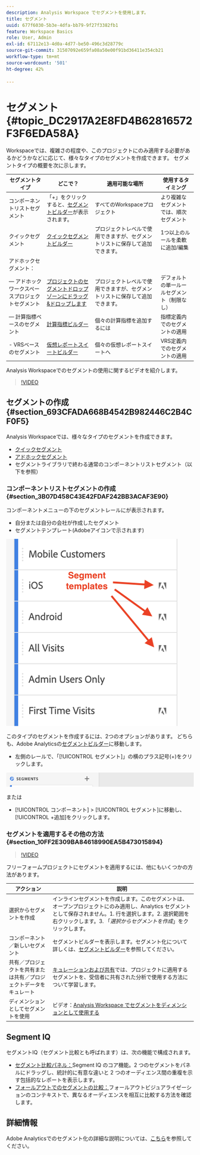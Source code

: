 ```yaml
---
description: Analysis Workspace でセグメントを使用します。
title: セグメント
uuid: 677f6030-5b3e-4dfa-bb79-9f27f3382fb1
feature: Workspace Basics
role: User, Admin
exl-id: 67112e13-4d0a-4d77-be50-496c3d28779c
source-git-commit: 31507092e659fa08a50e00f91bd36411e354cb21
workflow-type: tm+mt
source-wordcount: '501'
ht-degree: 42%

---
```



# セグメント {#topic_DC2917A2E8FD4B62816572F3F6EDA58A}

Workspaceでは、複雑さの程度や、このプロジェクトにのみ適用する必要があるかどうかなどに応じて、様々なタイプのセグメントを作成できます。 セグメントタイプの概要を次に示します。

| セグメントタイプ | どこで？ | 適用可能な場所 | 使用するタイミング |
| --- | --- | --- | --- |
| コンポーネントリストセグメント | 「+」をクリックすると、[セグメントビルダー](/help/components/segmentation/segmentation-workflow/seg-build.md)が表示されます。 | すべてのWorkspaceプロジェクト | より複雑なセグメントでは、順次セグメント |
| クイックセグメント | [クイックセグメントビルダー](/help/analyze/analysis-workspace/components/segments/quick-segments.md) | プロジェクトレベルで使用できますが、セグメントリストに保存して追加できます。 | 1つ以上のルールを柔軟に追加/編集 |
| アドホックセグメント： |  |  |  |
|  — アドホックワークスペースプロジェクトセグメント | [プロジェクトのセグメントドロップゾーンにドラッグ&amp;ドロップします](/help/analyze/analysis-workspace/components/segments/ad-hoc-segments.md) | プロジェクトレベルで使用できますが、セグメントリストに保存して追加できます。 | デフォルトの単一ルールセグメント（制限なし） |
|  — 計算指標ベースのセグメント | [計算指標ビルダー](https://experienceleague.adobe.com/docs/analytics/components/calculated-metrics/calcmetric-workflow/metrics-with-segments.html) | 個々の計算指標を追加するには | 指標定義内でのセグメントの適用 |
| - VRSベースのセグメント | [仮想レポートスイートビルダー](https://experienceleague.adobe.com/docs/analytics/components/virtual-report-suites/vrs-workflow/vrs-create.html) | 個々の仮想レポートスイートへ | VRS定義内でのセグメントの適用 |

Analysis Workspaceでのセグメントの使用に関するビデオを紹介します。

>[!VIDEO](https://video.tv.adobe.com/v/23977/?quality=12)

## セグメントの作成 {#section_693CFADA668B4542B982446C2B4CF0F5}

Analysis Workspaceでは、様々なタイプのセグメントを作成できます。

* [クイックセグメント](/help/analyze/analysis-workspace/components/segments/quick-segments.md)
* [アドホックセグメント](/help/analyze/analysis-workspace/components/segments/ad-hoc-segments.md)
* セグメントライブラリで終わる通常のコンポーネントリストセグメント（以下を参照）

### コンポーネントリストセグメントの作成 {#section_3B07D458C43E42FDAF242BB3ACAF3E90}

コンポーネントメニューの下のセグメントレールにが表示されます。
* 自分または自分の会社が作成したセグメント
* セグメントテンプレート(Adobeアイコンで示されます)

![](assets/segment_icons.png)

このタイプのセグメントを作成するには、2つのオプションがあります。 どちらも、Adobe Analyticsの[セグメントビルダー](/help/components/segmentation/segmentation-workflow/seg-build.md)に移動します。

* 左側のレールで、「[!UICONTROL セグメント]」の横のプラス記号(+)をクリックします。

![](assets/create-seg.png)

 または

* [!UICONTROL コンポーネント] > [!UICONTROL セグメント]に移動し、[!UICONTROL +追加]をクリックします。


### セグメントを適用するその他の方法 {#section_10FF2E309BA84618990EA5B473015894}

>[!VIDEO](https://video.tv.adobe.com/v/30994/?quality=12)

フリーフォームプロジェクトにセグメントを適用するには、他にもいくつかの方法があります。

| アクション | 説明 |
|--- |--- |
| 選択からセグメントを作成 | インラインセグメントを作成します。このセグメントは、オープンプロジェクトにのみ適用し、Analytics セグメントとして保存されません。1. 行を選択します。2. 選択範囲を右クリックします。3. 「*選択からセグメントを作成*」をクリックします。 |
| コンポーネント／新しいセグメント | セグメントビルダーを表示します。セグメント化について詳しくは、[セグメントビルダー](https://experienceleague.adobe.com/docs/analytics/components/segmentation/segmentation-workflow/seg-build.html?lang=ja)を参照してください。 |
| 共有／プロジェクトを共有または共有／プロジェクトデータをキュレート | [キュレーションおよび共有](https://experienceleague.adobe.com/docs/analytics/analyze/analysis-workspace/curate-share/curate.html?lang=ja#concept_4A9726927E7C44AFA260E2BB2721AFC6)では、プロジェクトに適用するセグメントを、受信者に共有された分析で使用する方法について学習します。 |
| ディメンションとしてセグメントを使用 | ビデオ：[Analysis Workspace でセグメントをディメンションとして使用する](https://experienceleague.adobe.com/docs/analytics-learn/tutorials/analysis-workspace/applying-segments/using-segments-as-dimensions-in-analysis-workspace.html?lang=ja) |

## Segment IQ

セグメントIQ（セグメント比較とも呼ばれます）は、次の機能で構成されます。

* [ セグメント比較パネル：](/help/analyze/analysis-workspace/c-panels/c-segment-comparison/segment-comparison.md)Segment IQ のコア機能。2 つのセグメントをパネルにドラッグし、統計的に有意な違いと 2 つのオーディエンス間の重複を示す包括的なレポートを表示します。
* [フォールアウトでのセグメントの比較：](/help/analyze/analysis-workspace/visualizations/fallout/compare-segments-fallout.md)フォールアウトビジュアライゼーションのコンテキストで、異なるオーディエンスを相互に比較する方法を確認します。

## 詳細情報

Adobe Analyticsでのセグメント化の詳細な説明については、[こちら](/help/components/segmentation/seg-overview.md)を参照してください。